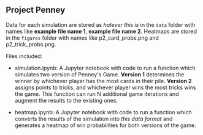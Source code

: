 ## Project Penney

Data for each simulation are stored as *hatever this is* in the `data` folder with names like **example file name 1**, **example file name 2**. Heatmaps are stored in the `figures` folder with names like p2_card_probs.png and p2_trick_probs.png. 

Files included:

* simulation.ipynb: A Jupyter notebook with code to run a function which simulates two version of Penney's Game. **Version 1** determines the winner by whichever player has the most cards in their pile. **Version 2** assigns points to tricks, and whichever player wins the most tricks wins the game. This function can run N additional game iterations and augment the results to the existing ones.

* heatmap.ipynb: A Jupyter notebook with code to run a function which converts the results of the simulation into *this data format* and generates a heatmap of win probabilities for both versions of the game.
